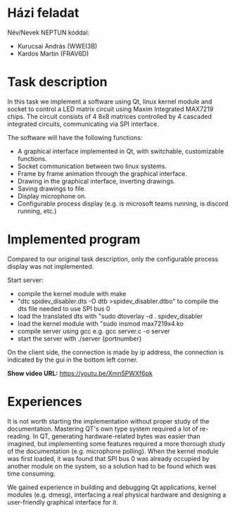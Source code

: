 # Házi feladat

Név/Nevek NEPTUN kóddal:
- Kurucsai András (WWEI3B)
- Kardos Martin (FRAV6D)

# Task description
In this task we implement a software using Qt, linux kernel module and socket to control a LED matrix circuit using Maxim Integrated MAX7219 chips.
The circuit consists of 4 8x8 matrices controlled by 4 cascaded integrated circuits, communicating via SPI interface.

The software will have the following functions:
* A graphical interface implemented in Qt, with switchable, customizable functions.
* Socket communication between two linux systems.
* Frame by frame animation through the graphical interface.
* Drawing in the graphical interface, inverting drawings.
* Saving drawings to file.
* Display microphone on.
* Configurable process display (e.g. is microsoft teams running, is discord running, etc.)
# Implemented program
Compared to our original task description, only the configurable process display was not implemented.

Start server:
* compile the kernel module with make
* "dtc spidev_disabler.dts -O dtb >spidev_disabler.dtbo" to compile the dts file needed to use SPI bus 0
* load the translated dts with "sudo dtoverlay -d . spidev_disabler
* load the kernel module with "sudo insmod max7219x4.ko
* compile server using gcc e.g. gcc server.c -o server
* start the server with ./server {portnumber}

On the client side, the connection is made by ip address, the connection is indicated by the gui in the bottom left corner.

**Show video URL:**
https://youtu.be/Xmn5PWXf6pk

# Experiences

It is not worth starting the implementation without proper study of the documentation. Mastering QT's own type system required a lot of re-reading.
In QT, generating hardware-related bytes was easier than imagined, but implementing some features required a more thorough study of the documentation (e.g. microphone polling).
When the kernel module was first loaded, it was found that SPI bus 0 was already occupied by another module on the system, so a solution had to be found which was time consuming.

We gained experience in building and debugging Qt applications, kernel modules (e.g. dmesg), interfacing a real physical hardware and designing a user-friendly graphical interface for it.
